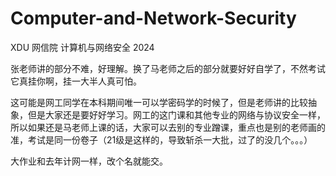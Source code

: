 # Computer-and-Network-Security
XDU 网信院 计算机与网络安全 2024

张老师讲的部分不难，好理解。换了马老师之后的部分就要好好自学了，不然考试它真挂你啊，挂一大半人真可怕。

这可能是网工同学在本科期间唯一可以学密码学的时候了，但是老师讲的比较抽象，但是大家还是要好好学习。网工的这门课和其他专业的网络与协议安全一样，所以如果还是马老师上课的话，大家可以去别的专业蹭课，重点也是别的老师画的准，考试是同一份卷子（21级是这样的，导致斩杀一大批，过了的没几个。。。）

大作业和去年计网一样，改个名就能交。
